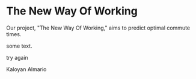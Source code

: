 # The New Way Of Working

Our project, "The New Way Of Working," aims to predict optimal commute times.

some text.
 
try again

Kaloyan
Almario